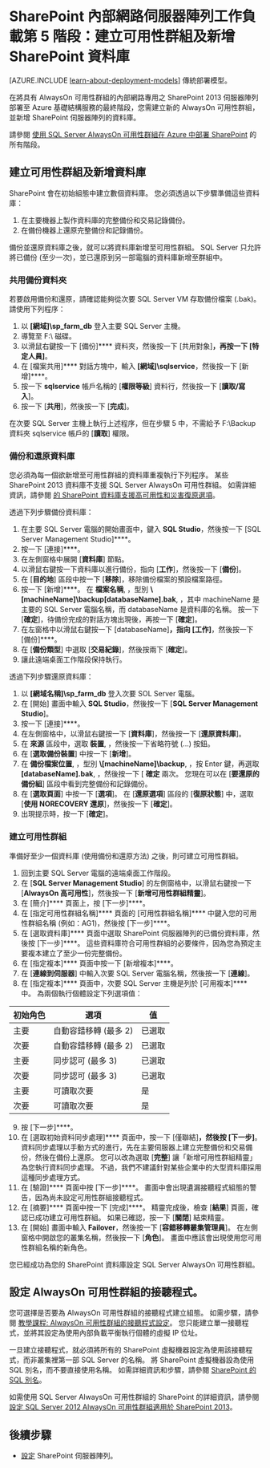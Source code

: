 <properties
    pageTitle="SharePoint Server 2013 伺服器陣列第 5 階段 | Microsoft Azure"
    description="在 Azure SharePoint Server 2013 伺服器陣列第 5 階段中，建立可用性群組並將 SharePoint 資料庫加入其中。"
    documentationCenter=""
    services="virtual-machines"
    authors="JoeDavies-MSFT"
    manager="timlt"
    editor=""
    tags="azure-resource-manager"/>

<tags
    ms.service="virtual-machines"
    ms.workload="infrastructure-services"
    ms.tgt_pltfrm="Windows"
    ms.devlang="na"
    ms.topic="article"
    ms.date="12/11/2015"
    ms.author="josephd"/>


# SharePoint 內部網路伺服器陣列工作負載第 5 階段：建立可用性群組及新增 SharePoint 資料庫

[AZURE.INCLUDE [learn-about-deployment-models](../../includes/learn-about-deployment-models-rm-include.md)] 傳統部署模型。

在將具有 AlwaysOn 可用性群組的內部網路專用之 SharePoint 2013 伺服器陣列部署至 Azure 基礎結構服務的最終階段，您需建立新的 AlwaysOn 可用性群組，並新增 SharePoint 伺服器陣列的資料庫。

請參閱 [使用 SQL Server AlwaysOn 可用性群組在 Azure 中部署 SharePoint](virtual-machines-workload-intranet-sharepoint-overview.md) 的所有階段。

## 建立可用性群組及新增資料庫

SharePoint 會在初始組態中建立數個資料庫。 您必須透過以下步驟準備這些資料庫：

1.  在主要機器上製作資料庫的完整備份和交易記錄備份。
2.  在備份機器上還原完整備份和記錄備份。

備份並還原資料庫之後，就可以將資料庫新增至可用性群組。 SQL Server 只允許將已備份 (至少一次)，並已還原到另一部電腦的資料庫新增至群組中。

### 共用備份資料夾

若要啟用備份和還原，請確認能夠從次要 SQL Server VM 存取備份檔案 (.bak)。 請使用下列程序：

1.  以 **[網域]\sp_farm_db** 登入主要 SQL Server 主機。
2.  導覽至 F:\ 磁碟。
3.  以滑鼠右鍵按一下 [備份]**** 資料夾，然後按一下 [共用對象]****，再按一下 [特定人員]****。
4.  在 [檔案共用]**** 對話方塊中，輸入 **[網域]\sqlservice**，然後按一下 [新增]****。
5.  按一下 **sqlservice** 帳戶名稱的 [**權限等級**] 資料行，然後按一下 [**讀取/寫入**]。
6.  按一下 [**共用**]，然後按一下 [**完成**]。

在次要 SQL Server 主機上執行上述程序，但在步驟 5 中，不需給予 F:\Backup 資料夾 sqlservice 帳戶的 [**讀取**] 權限。

### 備份和還原資料庫

您必須為每一個欲新增至可用性群組的資料庫重複執行下列程序。 某些 SharePoint 2013 資料庫不支援 SQL Server AlwaysOn 可用性群組。 如需詳細資訊，請參閱 [的 SharePoint 資料庫支援高可用性和災害復原選項](http://technet.microsoft.com/library/jj841106.aspx)。

透過下列步驟備份資料庫：

1.  在主要 SQL Server 電腦的開始畫面中，鍵入 **SQL Studio**，然後按一下 [SQL Server Management Studio]****。
2.  按一下 [連接]****。
3.  在左側窗格中展開 [**資料庫**] 節點。
4.  以滑鼠右鍵按一下資料庫以進行備份，指向 [**工作**]，然後按一下 [**備份**]。
5.  在 [**目的地**] 區段中按一下 [**移除**]，移除備份檔案的預設檔案路徑。
6.  按一下 [新增]****。 在 **檔案名稱**, ，型別 **\\[machineName]\backup\[databaseName].bak**, ，其中 machineName 是主要的 SQL Server 電腦名稱，而 databaseName 是資料庫的名稱。 按一下 [**確定**]，待備份完成的對話方塊出現後，再按一下 [**確定**]。
7.  在左窗格中以滑鼠右鍵按一下 [databaseName]****，指向 [工作]****，然後按一下 [備份]****。
8.  在 [**備份類型**] 中選取 [**交易紀錄**]，然後按兩下 [**確定**]。
9.  讓此遠端桌面工作階段保持執行。

透過下列步驟還原資料庫：

1.  以 **[網域名稱]\sp_farm_db** 登入次要 SOL Server 電腦。
2.  在 [開始] 畫面中輸入 **SQL Studio**，然後按一下 [**SQL Server Management Studio**]。
3.  按一下 [連接]****。
4.  在左側窗格中，以滑鼠右鍵按一下 [**資料庫**]，然後按一下 [**還原資料庫**]。
5.  在 **來源** 區段中，選取 **裝置**, ，然後按一下省略符號 (...) 按鈕。
6.  在 [**選取備份裝置**] 中按一下 [**新增**]。
7.  在 **備份檔案位置**, ，型別 **\\[machineName]\backup**, ，按 Enter 鍵，再選取 **[databaseName].bak**, ，然後按一下 [ **確定** 兩次。 您現在可以在 [**要還原的備份組**] 區段中看到完整備份和記錄備份。
8.  在 [**選取頁面**] 中按一下 [**選項**]。 在 [**還原選項**] 區段的 [**復原狀態**] 中，選取 [**使用 NORECOVERY 還原**]，然後按一下 [**確定**]。
9.  出現提示時，按一下 [**確定**]。

### 建立可用性群組

準備好至少一個資料庫 (使用備份和還原方法) 之後，則可建立可用性群組。

1.  回到主要 SQL Server 電腦的遠端桌面工作階段。
2.  在 [**SQL Server Management Studio**] 的左側窗格中，以滑鼠右鍵按一下 [**AlwaysOn 高可用性**]，然後按一下 [**新增可用性群組精靈**]。
3.  在 [簡介]**** 頁面上，按 [下一步]****。
4.  在 [指定可用性群組名稱]**** 頁面的 [可用性群組名稱]**** 中鍵入您的可用性群組名稱 (例如：AG1)，然後按 [下一步]****。
5.  在 [選取資料庫]**** 頁面中選取 SharePoint 伺服器陣列的已備份資料庫，然後按 [下一步]****。 這些資料庫符合可用性群組的必要條件，因為您為預定主要複本建立了至少一份完整備份。
6.  在 [指定複本]**** 頁面中按一下 [新增複本]****。
7.  在 [**連線到伺服器**] 中輸入次要 SQL Server 電腦名稱，然後按一下 [**連線**]。
8.  在 [指定複本]**** 頁面中，次要 SQL Server 主機是列於 [可用複本]**** 中。 為兩個執行個體設定下列選項值：

 初始角色| 選項| 值
--- | --- | ---
 主要| 自動容錯移轉 (最多 2)| 已選取
 次要| 自動容錯移轉 (最多 2)| 已選取
 主要| 同步認可 (最多 3)| 已選取
 次要| 同步認可 (最多 3)| 已選取
 主要| 可讀取次要| 是
 次要| 可讀取次要| 是

9.  按 [下一步]****。
10. 在 [選取初始資料同步處理]**** 頁面中，按一下 [僅聯結]****，然後按 [下一步]****。 資料同步處理以手動方式的進行，先在主要伺服器上建立完整備份和交易備份，然後在備份上還原。 您可以改為選取 [**完整**] 讓「新增可用性群組精靈」為您執行資料同步處理。 不過，我們不建議針對某些企業中的大型資料庫採用這種同步處理方式。
11. 在 [驗證]**** 頁面中按 [下一步]****。 畫面中會出現遺漏接聽程式組態的警告，因為尚未設定可用性群組接聽程式。
12. 在 [摘要]**** 頁面中按一下 [完成]****。 精靈完成後，檢查 [**結果**] 頁面，確認已成功建立可用性群組。 如果已確認，按一下 [**關閉**] 結束精靈。
13. 在 [開始] 畫面中輸入 **Failover**，然後按一下 [**容錯移轉叢集管理員**]。 在左側窗格中開啟您的叢集名稱，然後按一下 [**角色**]。 畫面中應該會出現使用您可用性群組名稱的新角色。

您已經成功為您的 SharePoint 資料庫設定 SQL Server AlwaysOn 可用性群組。

## 設定 AlwaysOn 可用性群組的接聽程式。

您可選擇是否要為 AlwaysOn 可用性群組的接聽程式建立組態。 如需步驟，請參閱 [教學課程: AlwaysOn 可用性群組的接聽程式設定](https://msdn.microsoft.com/library/dn425027.aspx)。 您只能建立單一接聽程式，並將其設定為使用內部負載平衡執行個體的虛擬 IP 位址。

一旦建立接聽程式，就必須將所有的 SharePoint 虛擬機器設定為使用該接聽程式，而非叢集裡第一部 SQL Server 的名稱。 將 SharePoint 虛擬機器設為使用 SQL 別名，而不要直接使用名稱。 如需詳細資訊和步驟，請參閱 [SharePoint 的 SQL 別名](http://blogs.msdn.com/b/priyo/archive/2013/09/13/sql-alias-for-sharepoint.aspx)。

如需使用 SQL Server AlwaysOn 可用性群組的 SharePoint 的詳細資訊，請參閱 [設定 SQL Server 2012 AlwaysOn 可用性群組適用於 SharePoint 2013](https://technet.microsoft.com/library/jj715261.aspx)。


## 後續步驟

- [設定](https://technet.microsoft.com/library/ee836142.aspx) SharePoint 伺服器陣列。





